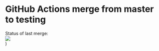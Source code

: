 # GitHub Actions merge from master to testing




Status of last merge:<br>
<img src="https://github.com/svv3/test_for_jenkins/workflows/Merge-from-master-to-testing/badge.svg?branch=master"><br>)
